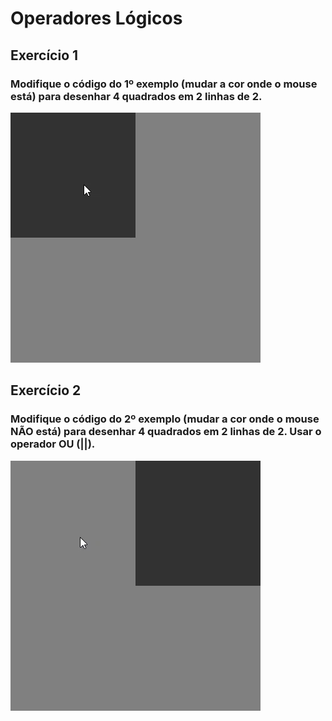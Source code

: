 # Operadores Lógicos
## Exercício 1
### Modifique o código do 1º exemplo (mudar a cor onde o mouse está) para desenhar 4 quadrados em 2 linhas de 2. 
![ex. 1](https://github.com/Reinaldodasilva/SMD/blob/master/Programa%C3%A7%C3%A3o%20I/Aula%207%20-%20Algebra%20Booleana/Operadores%20L%C3%B3gicos/Exercicio_1/Exercicio_1.gif)

## Exercício 2
### Modifique o código do 2º exemplo (mudar a cor onde o mouse NÃO está) para desenhar 4 quadrados em 2 linhas de 2. Usar o operador OU (||).
![ex. 2](https://github.com/Reinaldodasilva/SMD/blob/master/Programa%C3%A7%C3%A3o%20I/Aula%207%20-%20Algebra%20Booleana/Operadores%20L%C3%B3gicos/Exercicio_2/Exercicio_2.gif)
